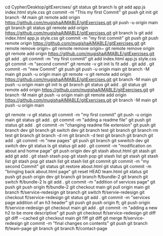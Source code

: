 cd Cypher/Desktop/gitExercises/
git status
git branch
ls
git add app.js index.html style.css
git commit -m "This my first Commit"
git push
git init
git branch -M main
git remote add origin https://github.com/mugishaAIMABLE/gitExercises.git
git push -u origin main
git branch
git status
git remote add origin https://github.com/mugishaAIMABLE/gitExercises.git
git branch
ls
git add index.html app.js style.css
git commit -m "my first commit"
git push
git push remote origin https://github.com/mugishaAIMABLE/gitExercises.git
git remote remove origin~
git remote remove origin~
git remote remove origin
git remote add origin https://github.com/mugishaAIMABLE/gitExercises.git
git add .
git commit -m "my first commit" git add index.html app.js style.css
git commit -m "second commit"
git remote -v
git init
ls
fit add .
git add .
git commit -m "new Commit"
git push
git push -u origin main
git branch -M main
git push -u origin main
git remote -v
git remote add origin https://github.com/mugishaAIMABLE/gitExercises.git
git branch -M main
git push -u origin main
git init
ls
git branch git status
git add .
git status
git remote add origin https://github.com/mugishaAIMABLE/gitExercises.git
git branch -M main
git push -u origin main
git remote add origin https://github.com/mugishaAIMABLE/gitExercises.git
git branch -M main
git push -u origin main

git remote -v
git status
git commit -m "my first commit"
git push -u origin main
git status
git add .
git commit -m "adding a readme file"
git push
git status
git add .
git commit -m "changing readme file extension"
git push
git branch dev
git branch
git switch dev
git branch test
git branch
git branch rm test
git branch
git branch -d rm
git branch -d test
git branch
git branch
git add .
git commit -m "new pages"
git push
git branch
git swwitch dev
git switch dev
git status
ls
git status
git add .
git commit -m "modification on about and homw page"
git push origin dev
git stash about.html
git stash
git add
git add .
git stash
stash pop
git stash pop
git stash list
git stash
git stash list
git stash pop
git stash list
git stash list
git commit
git commit -m "my second Commit"
git status
git restore about.html
git status
git commit -m "bringing back about.html page"
git reset HEAD team.html
git status
git push
git push origin dev
git branch
git branch ft/bundle-2
git branch
git switch ft/bundle-2
ls
git add .
git commit -m "addition of services page"
git push
git push origin ft/bundle-2
git checkout main
git pull origin main
git branch ft/service-redesign
git branch
git switch ft/servie-redesign
git checkout ft/service-redesign
git status
git add .
git commit -m "services page addition of an h3 header"
git push
git push origin ft;
git push origin ft/service-redesign
git checkout main
git add .
git commit -m "adding a new h2 to be more descriptive"
git push
git checkout ft/service-redesign
git diff
git diff --cached
git checkout main
git fiff
git diff
git merge ft/service-redesign
git commit -m "final changes on contents"
git push
git branch ft/team-page
git branch
git branch ft/contact-page

